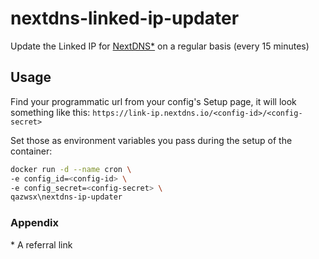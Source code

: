 # nextdns-linked-ip-updater
Update the Linked IP for [NextDNS*](https://nextdns.io/?from=pgbnyk5z) on a regular basis (every 15 minutes)

## Usage

Find your programmatic url from your config's Setup page, it will look something like this: `https://link-ip.nextdns.io/<config-id>/<config-secret>`

Set those as environment variables you pass during the setup of the container:

```bash
docker run -d --name cron \
-e config_id=<config-id> \
-e config_secret=<config-secret> \
qazwsx\nextdns-ip-updater
```

### Appendix
\* A referral link